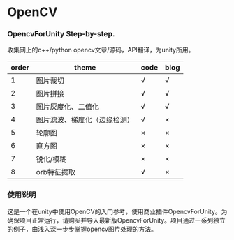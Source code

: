 # OpenCV
### OpencvForUnity Step-by-step.

收集网上的c++/python opencv文章/源码，API翻译，为unity所用。

|order|theme|code|blog|
|---|---|---|---|
|1|图片裁切|√|√|
|2|图片拼接|√|√|
|3|图片灰度化、二值化|√|√|
|4|图片滤波、梯度化（边缘检测）|√|×|
|5|轮廓图|×|×|
|6|直方图|×|×|
|7|锐化/模糊|×|×|
|8|orb特征提取|√|×|

### 使用说明
这是一个在unity中使用OpenCV的入门参考，使用商业插件OpencvForUnity。为确保项目正常运行，请购买并导入最新版OpencvForUnity。项目通过一系列独立的例子，由浅入深一步步掌握opencv图片处理的方法。
